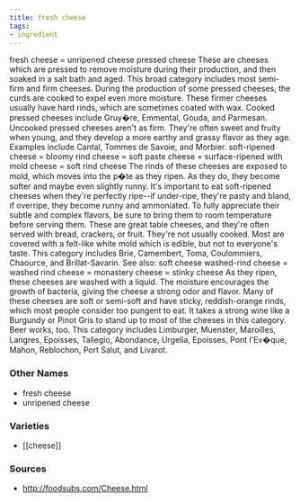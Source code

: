 ```yaml
---
title: fresh cheese
tags:
- ingredient
---
```

fresh cheese = unripened cheese pressed cheese These are cheeses which are pressed to remove moisture during their production, and then soaked in a salt bath and aged. This broad category includes most semi-firm and firm cheeses. During the production of some pressed cheeses, the curds are cooked to expel even more moisture. These firmer cheeses usually have hard rinds, which are sometimes coated with wax. Cooked pressed cheeses include Gruy�re, Emmental, Gouda, and Parmesan. Uncooked pressed cheeses aren't as firm. They're often sweet and fruity when young, and they develop a more earthy and grassy flavor as they age. Examples include Cantal, Tommes de Savoie, and Morbier. soft-ripened cheese = bloomy rind cheese = soft paste cheese = surface-ripened with mold cheese = soft rind cheese The rinds of these cheeses are exposed to mold, which moves into the p�te as they ripen. As they do, they become softer and maybe even slightly runny. It's important to eat soft-ripened cheeses when they're perfectly ripe--if under-ripe, they're pasty and bland, if overripe, they become runny and ammoniated. To fully appreciate their subtle and complex flavors, be sure to bring them to room temperature before serving them. These are great table cheeses, and they're often served with bread, crackers, or fruit. They're not usually cooked. Most are covered with a felt-like white mold which is edible, but not to everyone's taste. This category includes Brie, Camembert, Toma, Coulommiers, Chaource, and Brillat-Savarin. See also: soft cheese washed-rind cheese = washed rind cheese = monastery cheese = stinky cheese As they ripen, these cheeses are washed with a liquid. The moisture encourages the growth of bacteria, giving the cheese a strong odor and flavor. Many of these cheeses are soft or semi-soft and have sticky, reddish-orange rinds, which most people consider too pungent to eat. It takes a strong wine like a Burgundy or Pinot Gris to stand up to most of the cheeses in this category. Beer works, too. This category includes Limburger, Muenster, Maroilles, Langres, Epoisses, Tallegio, Abondance, Urgelia, Epoisses, Pont l'Ev�que, Mahon, Reblochon, Port Salut, and Livarot.

### Other Names

* fresh cheese
* unripened cheese

### Varieties

* [[cheese]]

### Sources
* http://foodsubs.com/Cheese.html
